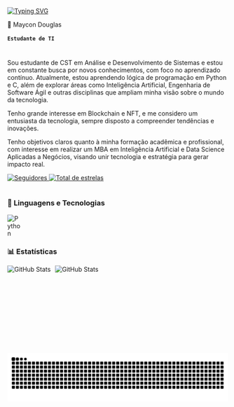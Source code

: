 <div>
  <a href="https://git.io/typing-svg">
    <img src="https://readme-typing-svg.demolab.com?font=Fira+Code&weight=500&size=22&pause=1000&color=FF00F6&width=500&lines=Welcome+to+my+profile!" alt="Typing SVG" />
  </a>
</div>

👨 Maycon Douglas

**`Estudante de TI`**

#

Sou estudante de CST em Análise e Desenvolvimento de Sistemas e estou em constante busca por novos conhecimentos, com foco no aprendizado contínuo. Atualmente, estou aprendendo lógica de programação em Python e C, além de explorar áreas como Inteligência Artificial, Engenharia de Software Ágil e outras disciplinas que ampliam minha visão sobre o mundo da tecnologia.

Tenho grande interesse em Blockchain e NFT, e me considero um entusiasta da tecnologia, sempre disposto a compreender tendências e inovações.

Tenho objetivos claros quanto à minha formação acadêmica e profissional, com interesse em realizar um MBA em Inteligência Artificial e Data Science Aplicadas a Negócios, visando unir tecnologia e estratégia para gerar impacto real.


<p align="left">
    <a href="https://github.com/MayconDIS?tab=followers">
        <img 
            alt="Seguidores" 
            title="Me siga no GitHub" 
            src="https://custom-icon-badges.demolab.com/github/followers/MayconDIS?color=236ad3&labelColor=1155ba&style=for-the-badge&logo=github&label=Seguidores&logoColor=white"
        />
    </a>
    <a href="https://github.com/MayconDIS?tab=repositories&sort=stargazers">
        <img 
            alt="Total de estrelas" 
            title="Total de estrelas GitHub" 
            src="https://custom-icon-badges.demolab.com/github/stars/MayconDIS?color=55960c&style=for-the-badge&labelColor=488207&logo=star&label=estrelas"
        />
    </a>
</p>

#

### 🤖 Linguagens e Tecnologias

<img 
    align="left" 
    alt="Python" 
    title="Python"
    width="30px" 
    style="padding-right: 10px;" 
    src="https://cdn.jsdelivr.net/gh/devicons/devicon@latest/icons/python/python-original.svg" 
/>
<br/>
<br/>
#
### 📊 Estatísticas
<p>
  <img 
    align="left" 
    alt="GitHub Stats" 
    height="200" 
    style="padding-right: 10px;" 
    src="https://github-readme-stats.vercel.app/api?username=MayconDIS&show_icons=true&theme=tokyonight&include_all_commits=true&locale=pt-br" 
  />
<img 
      align="left" 
      alt="GitHub Stats" 
      height="200" 
      src="https://github-readme-stats.vercel.app/api/top-langs/?username=MayconDIS&theme=tokyonight&layout=compact&custom_title=Tecnologias&langs_count=9" 
  />
</p>


<picture align="center">
  <source media="(prefers-color-scheme: dark)" srcset="https://raw.githubusercontent.com/MayconDIS/MayconDIS/output/github-contribution-grid-snake-dark.svg">
  <source media="(prefers-color-scheme: light)" srcset="https://raw.githubusercontent.com/MayconDIS/MayconDIS/output/github-contribution-grid-snake-dark.svg">
  <img align="center" alt="github contribution grid snake animation" src="https://raw.githubusercontent.com/MayconDIS/MayconDIS/output/github-contribution-grid-snake.svg">
</picture>
